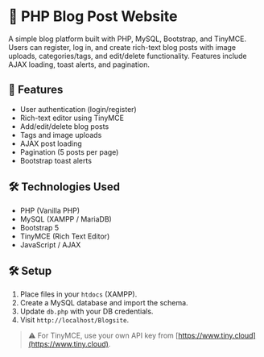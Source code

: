 # 📝 PHP Blog Post Website

A simple blog platform built with PHP, MySQL, Bootstrap, and TinyMCE. Users can register, log in, and create rich-text blog posts with image uploads, categories/tags, and edit/delete functionality. Features include AJAX loading, toast alerts, and pagination.

## 🚀 Features

- User authentication (login/register)
- Rich-text editor using TinyMCE
- Add/edit/delete blog posts
- Tags and image uploads
- AJAX post loading
- Pagination (5 posts per page)
- Bootstrap toast alerts

## 🛠️ Technologies Used

- PHP (Vanilla PHP)
- MySQL (XAMPP / MariaDB)
- Bootstrap 5
- TinyMCE (Rich Text Editor)
- JavaScript / AJAX

## 🛠 Setup

1. Place files in your `htdocs` (XAMPP).
2. Create a MySQL database and import the schema.
3. Update `db.php` with your DB credentials.
4. Visit `http://localhost/Blogsite`.

> ⚠️ For TinyMCE, use your own API key from [https://www.tiny.cloud](https://www.tiny.cloud).
